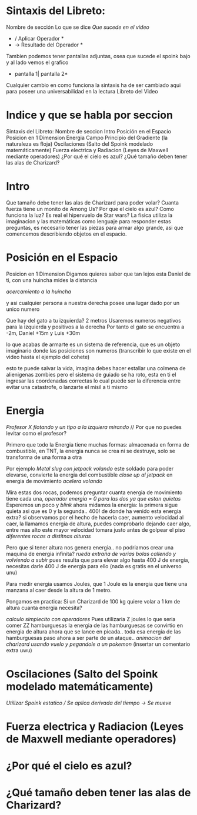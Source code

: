 # Sintaxis del Libreto: 
Nombre de sección
Lo que se dice
*Que sucede en el video*
* / Aplicar Operador *
* -> Resultado del Operador *

Tambien podemos tener pantallas adjuntas, osea que sucede el spoink bajo y al lado vemos el grafico
* pantalla 1| pantalla 2*

Cualquier cambio en como funciona la sintaxis ha de ser cambiado aqui para poseer una universabilidad en la lectura
Libreto del Video

# Indice y que se habla por seccion

  Sintaxis del Libreto: 
  Nombre de seccion
  Intro
  Posición en el Espacio
  Posicion en 1 Dimension
  Energia
  Campo
  Principio del Gradiente (la naturaleza es floja)
  Oscilaciones (Salto del Spoink modelado matemáticamente)
  Fuerza electrica y Radiacion (Leyes de Maxwell mediante operadores)
  ¿Por qué el cielo es azul?
  ¿Qué tamaño deben tener las alas de Charizard?

# Intro
Que tamaño debe tener las alas de Charizard para poder volar? Cuanta fuerza tiene un monito de Among Us? Por que el cielo es azul? Como funciona la luz? Es real el hipervuelo de Star wars?
La fisica utiliza la imaginacion y las matemáticas como lenguaje para responder estas preguntas, es necesario tener las piezas para armar algo grande, asi que comencemos describiendo objetos en el espacio.

# Posición en el Espacio
Posicion en 1 Dimension
Digamos quieres saber que tan lejos esta Daniel de ti, con una huincha mides la distancia

*acercamiento a la huincha*

y asi cualquier persona a nuestra derecha posee una lugar dado por un unico numero

Que hay del gato a tu izquierda? 2 metros
Usaremos numeros negativos para la izquierda y positivos a la derecha
Por tanto el gato se encuentra a -2m, Daniel +15m y Luis +30m

lo que acabas de armarte es un sistema de referencia, que es un objeto imaginario donde las posiciones son numeros (transcribir lo que existe en el video hasta el ejemplo del cohete)

esto te puede salvar la vida, imagina debes hacer estallar una colmena de alienigenas zombies pero el sistema de guiado se ha roto, esta en ti el ingresar las coordenadas correctas 
lo cual puede ser la diferencia entre evitar una catastrofe, o lanzarte el misil a ti mismo


# Energia

*Profesor X flotando y un tipo a la izquiera mirando* // Por que no puedes
levitar como el profesor?

Primero que todo la Energia tiene muchas formas: almacenada en forma de combustible, en TNT, la energia nunca se crea ni se destruye, solo se transforma de una forma a otra

Por ejemplo *Metal slug con jetpack volando*
este soldado para poder elevarse, convierte la energia del combustible  *close up al jetpack* en energia de movimiento *acelera volando*


Mira estas dos rocas, podemos preguntar cuanta energia de movimiento tiene cada
una, *operador energia = 0 para las dos ya que estan quietas*
Esperemos un poco y *blink* ahora midamos la energia:
la primera sigue quieta asi que es 0 y la segunda.. 400! de donde ha venido
esta energia extra?
si observamos por el hecho de hacerla caer, aumento velocidad al caer, la
llamamos energia de altura, puedes comprobarlo dejando caer algo, entre mas
alto este mayor velocidad tomara justo antes de golpear el piso *diferentes
rocas a distitnas alturas*

Pero que si tener altura nos genera energia.. no podriamos crear una maquina de
energia infinita? *rueda extraña de varias bolas callendo y volviendo a subir*
pues resulta que para elevar algo hasta 400 J de energia, necesitas darle 400 J de
energia para ello (nada es gratis en el universo unu)

Para medir energia usamos Joules, que 1 Joule es la energia que tiene una
manzana al caer desde la altura de 1 metro.

Pongamos en practica:
Si un Charizard de 100 kg quiere volar a 1 km de altura cuanta energia
necesita?

*calculo simplecito con operadores*
Pues utilizaria Z joules lo que seria comer ZZ hamburguesas
la energia de las hamburguesas se convirtio en energia de altura
ahora que se lance en picada.. toda esa energia de las hamburguesas paso ahora
a ser parte de un ataque.. *animacion del charizard usando vuelo y pegandole
a un pokemon* (insertar un comentario extra uwu)

# Oscilaciones (Salto del Spoink modelado matemáticamente)
*Utilizar Spoink estatico  / Se aplica derivada del tiempo -> Se mueve*

# Fuerza electrica y Radiacion (Leyes de Maxwell mediante operadores)

# ¿Por qué el cielo es azul?

# ¿Qué tamaño deben tener las alas de Charizard?
